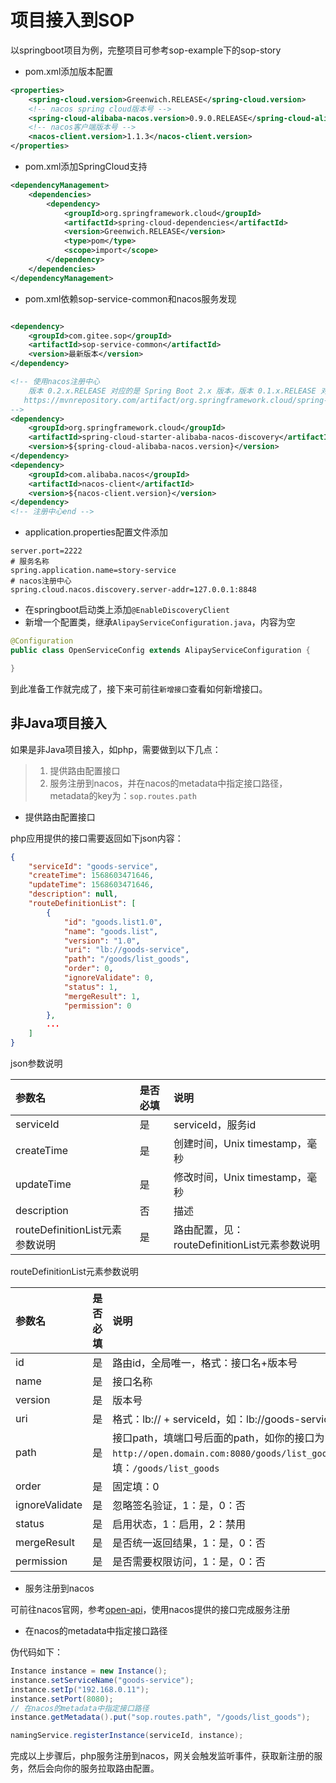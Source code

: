 # 项目接入到SOP

以springboot项目为例，完整项目可参考sop-example下的sop-story

- pom.xml添加版本配置

```xml
<properties>
    <spring-cloud.version>Greenwich.RELEASE</spring-cloud.version>
    <!-- nacos spring cloud版本号 -->
    <spring-cloud-alibaba-nacos.version>0.9.0.RELEASE</spring-cloud-alibaba-nacos.version>
    <!-- nacos客户端版本号 -->
    <nacos-client.version>1.1.3</nacos-client.version>
</properties>
```

- pom.xml添加SpringCloud支持

```xml
<dependencyManagement>
    <dependencies>
        <dependency>
            <groupId>org.springframework.cloud</groupId>
            <artifactId>spring-cloud-dependencies</artifactId>
            <version>Greenwich.RELEASE</version>
            <type>pom</type>
            <scope>import</scope>
        </dependency>
    </dependencies>
</dependencyManagement>
```

- pom.xml依赖sop-service-common和nacos服务发现

```xml

<dependency>
    <groupId>com.gitee.sop</groupId>
    <artifactId>sop-service-common</artifactId>
    <version>最新版本</version>
</dependency>

<!-- 使用nacos注册中心
    版本 0.2.x.RELEASE 对应的是 Spring Boot 2.x 版本，版本 0.1.x.RELEASE 对应的是 Spring Boot 1.x 版本。
   https://mvnrepository.com/artifact/org.springframework.cloud/spring-cloud-starter-alibaba-nacos-discovery
-->
<dependency>
    <groupId>org.springframework.cloud</groupId>
    <artifactId>spring-cloud-starter-alibaba-nacos-discovery</artifactId>
    <version>${spring-cloud-alibaba-nacos.version}</version>
</dependency>
<dependency>
    <groupId>com.alibaba.nacos</groupId>
    <artifactId>nacos-client</artifactId>
    <version>${nacos-client.version}</version>
</dependency>
<!-- 注册中心end -->
```

- application.properties配置文件添加

```properties
server.port=2222
# 服务名称
spring.application.name=story-service
# nacos注册中心
spring.cloud.nacos.discovery.server-addr=127.0.0.1:8848
```

- 在springboot启动类上添加`@EnableDiscoveryClient`
- 新增一个配置类，继承`AlipayServiceConfiguration.java`，内容为空

```java
@Configuration
public class OpenServiceConfig extends AlipayServiceConfiguration {

}
```

到此准备工作就完成了，接下来可前往`新增接口`查看如何新增接口。

## 非Java项目接入

如果是非Java项目接入，如php，需要做到以下几点：

> 1. 提供路由配置接口
> 2. 服务注册到nacos，并在nacos的metadata中指定接口路径，metadata的key为：`sop.routes.path`


- 提供路由配置接口

php应用提供的接口需要返回如下json内容：

```json
{
    "serviceId": "goods-service",
    "createTime": 1568603471646,
    "updateTime": 1568603471646,
    "description": null,
    "routeDefinitionList": [
        {
            "id": "goods.list1.0",
            "name": "goods.list",
            "version": "1.0",
            "uri": "lb://goods-service",
            "path": "/goods/list_goods",
            "order": 0,
            "ignoreValidate": 0,
            "status": 1,
            "mergeResult": 1,
            "permission": 0
        },
        ...
    ]
}
```

json参数说明

|参数名|是否必填|说明|
|:----|:----|:----|
|serviceId |是|serviceId，服务id |
|createTime |是|创建时间，Unix timestamp，毫秒 |
|updateTime |是|修改时间，Unix timestamp，毫秒 |
|description|否|描述|
|routeDefinitionList元素参数说明|是|路由配置，见：routeDefinitionList元素参数说明|

routeDefinitionList元素参数说明

|参数名|是否必填|说明|
|:----|:----|:----|
|id |是|路由id，全局唯一，格式：接口名+版本号 |
|name|是|接口名称|
|version|是|版本号|
|uri|是|格式：lb:// + serviceId，如：lb://goods-service|
|path|是|接口path，填端口号后面的path，如你的接口为`http://open.domain.com:8080/goods/list_goods`，填：`/goods/list_goods`|
|order|是|固定填：0|
|ignoreValidate|是|忽略签名验证，1：是，0：否|
|status|是|启用状态，1：启用，2：禁用|
|mergeResult|是|是否统一返回结果，1：是，0：否|
|permission|是|是否需要权限访问，1：是，0：否|

- 服务注册到nacos

可前往nacos官网，参考[open-api](https://nacos.io/zh-cn/docs/open-api.html)，使用nacos提供的接口完成服务注册


- 在nacos的metadata中指定接口路径

伪代码如下：

```java
Instance instance = new Instance();
instance.setServiceName("goods-service");
instance.setIp("192.168.0.11");
instance.setPort(8080);
// 在nacos的metadata中指定接口路径
instance.getMetadata().put("sop.routes.path", "/goods/list_goods");

namingService.registerInstance(serviceId, instance);
```

完成以上步骤后，php服务注册到nacos，网关会触发监听事件，获取新注册的服务，然后会向你的服务拉取路由配置。